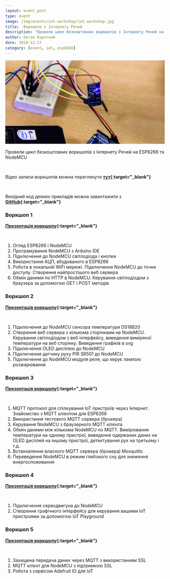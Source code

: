 ```yaml
---
layout: event_post
type: event
image: /img/events/iot-workshop/iot-workshop.jpg
title:  Воркшопи з Інтернету Речей
description: "Провели цикл безкоштовних воркшопів з Інтернету Речей на ESP8266 та NodeMCU"
author: Євген Короткий
date: 2018-12-27
category: [event, iot, esp8266]
---
```


![IoT Workshop ESP8266](/img/events/iot-workshop/iot-workshop.jpg)

Провели цикл безкоштовних воркшопів з Інтернету Речей на ESP8266 та NodeMCU

<br>

Відео записи воркшопів можна переглянути **[тут](https://www.youtube.com/playlist?list=PL4WQQHlheqfw03rsLoyDuHK2JoD5F_G0Z){:target="_blank"}**

<br>

Вихідний код деяких прикладів можна завантажити з **[GitHub](https://github.com/LampaLab/Elnano-IoT-Seminar){:target="_blank"}**

### Воркшоп 1

**[Презентація воркшопу](https://docs.google.com/presentation/d/1wL92qxSreC99MN-OdRUrT5j_0sV84tZKfDPnYpyD6RI/edit?usp=sharing){:target="_blank"}**

<br>

1) Огляд ESP8266 і NodeMCU
2) Програмування NodeMCU з Arduino IDE
3) Підключення до NodeMCU світлодіода і кнопки
4) Використання АЦП, вбудованого в ESP8266
5) Робота в локальній WiFi мережі. Підключення NodeMCU до точки доступу. Створення найпростішого веб сервера
6) Обмін даними по HTTP в NodeMCU. Керування світлодіодом з браузера за допомогою GET і POST методів

### Воркшоп 2

**[Презентація воркшопу](https://docs.google.com/presentation/d/16l_MjJsssQx9eRh3lgaJyC_EDyw87hhKjyTPyYS3CV8/edit?usp=sharing){:target="_blank"}**

<br>

1) Підключення до NodeMCU сенсора температури DS18B20
2) Створення веб сервера з кількома сторінками на NodeMCU. Керування світлодіодом з веб інтерфейсу, виведення виміряної температури на веб сторінку. Виведення графіків в svg
3) Підключення OLED дисплею до NodeMCU
4) Підключення датчику руху PIR SR501 до NodeMCU
5) Підключення до NodeMCU модуля реле, що керує лампою розжарювання

### Воркшоп 3

**[Презентація воркшопу](https://docs.google.com/presentation/d/1gibwL48SJar3ght5x8b_mW6O3grzmKOnHVEk_YLUIqE/edit?usp=sharing){:target="_blank"}**

<br>

1) MQTT протокол для спілкування IoT пристроїв через Інтернет. Знайомство з MQTT клієнтом для ESP8266
2) Використання тестового MQTT сервера (брокера)
3) Керування NodeMCU з браузерного MQTT клієнта
4) Обмін даними між кількома NodeMCU по MQTT. Вимірювання температури на одному пристрої, виведення одержаних даних на OLED дисплей на іншому пристрої, детектування рух на третьому і т.д.
5) Встановлення власного MQTT сервера (брокера) Mosquitto
6) Переведення NodeMCU в режим глибокого сну для зниження енергоспоживання

### Воркшоп 4

**[Презентація воркшопу](https://docs.google.com/presentation/d/1wCs8xqlCRxk0Hr_66-gszgzavdK86SDKqIm2jgx8Xdc/edit?usp=sharing){:target="_blank"}**

<br>

1) Підключення серводвигуна до NodeMCU
2) Створення графічного інтерфейсу для керування вашими IoT пристроями за допомогою IoT Playground

### Воркшоп 5

**[Презентація воркшопу](https://docs.google.com/presentation/d/19RIjeC7K31_tPQ42z9xyAZi4o3PWbMWRKQ3F72R8ONw/edit?usp=sharing){:target="_blank"}**

<br>

1) Захищена передача даних через MQTT з використанням SSL
2) MQTT клієнт для NodeMCU з підтримкою SSL
3) Робота з сервісом Adafruit IO для IoT


